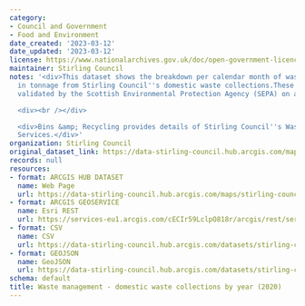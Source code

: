 ```yaml
---
category:
- Council and Government
- Food and Environment
date_created: '2023-03-12'
date_updated: '2023-03-12'
license: https://www.nationalarchives.gov.uk/doc/open-government-licence/version/3/
maintainer: Stirling Council
notes: '<div>This dataset shows the breakdown per calendar month of waste received
  in tonnage from Stirling Council''s domestic waste collections.These figures are
  validated by the Scottish Environmental Protection Agency (SEPA) on an annual basis</div>

  <div><br /></div>

  <div>Bins &amp; Recycling provides details of Stirling Council''s Waste Management
  Services.</div>'
organization: Stirling Council
original_dataset_link: https://data-stirling-council.hub.arcgis.com/maps/stirling-council::waste-management-domestic-waste-collections-by-year-2020
records: null
resources:
- format: ARCGIS HUB DATASET
  name: Web Page
  url: https://data-stirling-council.hub.arcgis.com/maps/stirling-council::waste-management-domestic-waste-collections-by-year-2020
- format: ARCGIS GEOSERVICE
  name: Esri REST
  url: https://services-eu1.arcgis.com/cECIr59LclpO818r/arcgis/rest/services/waste%20management%20-%20domestic%20waste%20collections%20by%20year%20(2020)/FeatureServer/0
- format: CSV
  name: CSV
  url: https://data-stirling-council.hub.arcgis.com/datasets/stirling-council::waste-management-domestic-waste-collections-by-year-2020.csv?outSR=%7B%22latestWkid%22%3A3857%2C%22wkid%22%3A102100%7D
- format: GEOJSON
  name: GeoJSON
  url: https://data-stirling-council.hub.arcgis.com/datasets/stirling-council::waste-management-domestic-waste-collections-by-year-2020.geojson?outSR=%7B%22latestWkid%22%3A3857%2C%22wkid%22%3A102100%7D
schema: default
title: Waste management - domestic waste collections by year (2020)
---
```

